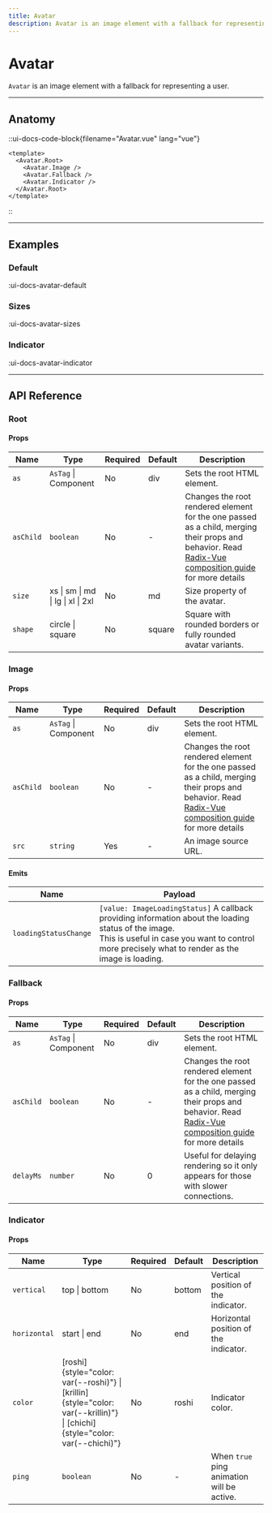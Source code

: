 ```yaml
---
title: Avatar
description: Avatar is an image element with a fallback for representing a user.
---
```


# Avatar

`Avatar` is an image element with a fallback for representing a user.

___

## Anatomy

::ui-docs-code-block{filename="Avatar.vue" lang="vue"}
```vue
<template>
  <Avatar.Root>
    <Avatar.Image />
    <Avatar.Fallback />
    <Avatar.Indicator />
  </Avatar.Root>
</template>
```
::

___

## Examples

### Default

:ui-docs-avatar-default

### Sizes

:ui-docs-avatar-sizes

### Indicator

:ui-docs-avatar-indicator

___

## API Reference

### Root

#### Props

| Name | Type | Required | Default | Description |
|------|------|----------|---------|-------------|
| `as` | `AsTag` \| Component | No | div | Sets the root HTML element. |
| `asChild` | `boolean` | No | - | Changes the root rendered element for the one passed as a child, merging their props and behavior. Read [Radix-Vue composition guide](https://www.radix-vue.com/guides/composition) for more details |
| `size` | xs \| sm \| md \| lg \| xl \| 2xl | No | md | Size property of the avatar. |
| `shape` | circle \| square | No | square | Square with rounded borders or fully rounded avatar variants. |

### Image

#### Props

| Name | Type | Required | Default | Description |
|------|------|----------|---------|-------------|
| `as` | `AsTag` \| Component | No | div | Sets the root HTML element. |
| `asChild` | `boolean` | No | - | Changes the root rendered element for the one passed as a child, merging their props and behavior. Read [Radix-Vue composition guide](https://www.radix-vue.com/guides/composition) for more details |
| `src` | `string` | Yes | - | An image source URL. |

#### Emits

| Name | Payload |
|------|---------|
| `loadingStatusChange` | `[value: ImageLoadingStatus]` A callback providing information about the loading status of the image.<br>This is useful in case you want to control more precisely what to render as the image is loading. |

### Fallback

#### Props

| Name | Type | Required | Default | Description |
|------|------|----------|---------|-------------|
| `as` | `AsTag` \| Component | No | div | Sets the root HTML element. |
| `asChild` | `boolean` | No | - | Changes the root rendered element for the one passed as a child, merging their props and behavior. Read [Radix-Vue composition guide](https://www.radix-vue.com/guides/composition) for more details |
| `delayMs` | `number` | No | 0 | Useful for delaying rendering so it only appears for those with slower connections. |

### Indicator

#### Props

| Name | Type | Required | Default | Description |
|------|------|----------|---------|-------------|
| `vertical` | top \| bottom | No | bottom | Vertical position of the indicator. |
| `horizontal` | start \| end | No | end | Horizontal position of the indicator. |
| `color` | [roshi]{style="color: var(--roshi)"} \| [krillin]{style="color: var(--krillin)"} \| [chichi]{style="color: var(--chichi)"} | No | roshi | Indicator color. |
| `ping` | `boolean` | No | - | When `true` ping animation will be active. |
